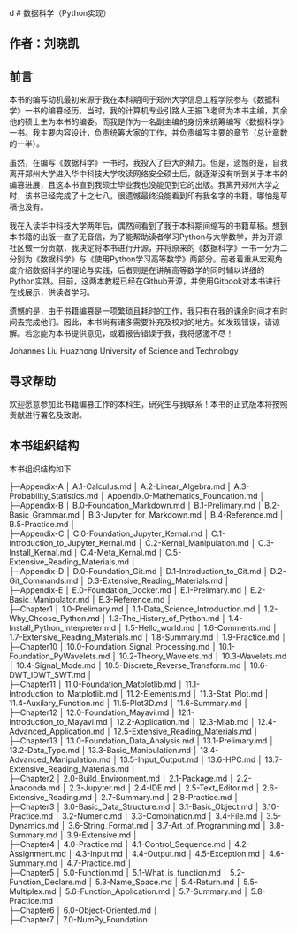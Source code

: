d # 数据科学（Python实现）
## 作者：刘晓凯


## 前言

本书的编写动机最初来源于我在本科期间于郑州大学信息工程学院参与《数据科学》一书的编篡经历。当时，我的计算机专业引路人王振飞老师为本书主编，其余他的硕士生为本书的编委。而我是作为一名副主编的身份来统筹编写《数据科学》一书。我主要内容设计，负责统筹大家的工作，并负责编写主要的章节（总计章数的一半）。

虽然，在编写《数据科学》一书时，我投入了巨大的精力。但是，遗憾的是，自我离开郑州大学进入华中科技大学攻读网络安全硕士后，就逐渐没有听到关于本书的编篡进展，且这本书直到我硕士毕业我也没能见到它的出版。我离开郑州大学之时，该书已经完成了十之七八，很遗憾最终没能看到印有我名字的书籍，哪怕是草稿也没有。

我在入读华中科技大学两年后，偶然间看到了我于本科期间缩写的书籍草稿。想到本书籍的出版一直了无音信，为了能帮助读者学习Python与大学数学，并为开源社区做一份贡献，我决定将本书进行开源，并将原来的《数据科学》一书一分为二分别为《数据科学》与《使用Python学习高等数学》两部分。前者着重从宏观角度介绍数据科学的理论与实践，后者则是在讲解高等数学的同时辅以详细的Python实践。目前，这两本教程已经在Github开源，并使用Gitbook对本书进行在线展示，供读者学习。

遗憾的是，由于书籍编篡是一项繁琐且耗时的工作，我只有在我的课余时间才有时间去完成他们。因此，本书尚有诸多需要补充及校对的地方。如发现错误，请谅解。若您能为本书提供意见，或着报告错误于我，我将感激不尽！

Johannes Liu
Huazhong University of Science and Technology

## 寻求帮助

欢迎愿意参加此书籍编篡工作的本科生，研究生与我联系！本书的正式版本将按照贡献进行署名及致谢。

## 本书组织结构

本书组织结构如下

├─Appendix-A
│      A.1-Calculus.md
│      A.2-Linear_Algebra.md
│      A.3-Probability_Statistics.md
│      Appendix.0-Mathematics_Foundation.md
│          
├─Appendix-B
│      B.0-Foundation_Markdown.md
│      B.1-Prelimary.md
│      B.2-Basic_Grammar.md
│      B.3-Jupyter_for_Markdown.md
│      B.4-Reference.md
│      B.5-Practice.md
│          
├─Appendix-C
│      C.0-Foundation_Jupyter_Kernal.md
│      C.1-Introduction_to_Jupyter_Kernal.md
│      C.2-Kernal_Manipulation.md
│      C.3-Install_Kernal.md
│      C.4-Meta_Kernal.md
│      C.5-Extensive_Reading_Materials.md
│          
├─Appendix-D
│      D.0-Foundation_Git.md
│      D.1-Introduction_to_Git.md
│      D.2-Git_Commands.md
│      D.3-Extensive_Reading_Materials.md
│      
├─Appendix-E
│      E.0-Foundation_Docker.md
│      E.1-Prelimary.md
│      E.2-Basic_Manipulator.md
│      E.3-Reference.md
│          
├─Chapter1
│      1.0-Prelimary.md
│      1.1-Data_Science_Introduction.md
│      1.2-Why_Choose_Python.md
│      1.3-The_History_of_Python.md
│      1.4-Install_Python_Interpreter.md
│      1.5-Hello_world.md
│      1.6-Comments.md
│      1.7-Extensive_Reading_Materials.md
│      1.8-Summary.md
│      1.9-Practice.md
│      
├─Chapter10
│      10.0-Foundation_Signal_Processing.md
│      10.1-Foundation_PyWavelets.md
│      10.2-Theory_Wavelets.md
│      10.3-Wavelets.md
│      10.4-Signal_Mode.md
│      10.5-Discrete_Reverse_Transform.md
│      10.6-DWT_IDWT_SWT.md
│      
├─Chapter11
│      11.0-Foundation_Matplotlib.md
│      11.1-Introduction_to_Matplotlib.md
│      11.2-Elements.md
│      11.3-Stat_Plot.md
│      11.4-Auxilary_Function.md
│      11.5-Plot3D.md
│      11.6-Summary.md
│      
├─Chapter12
│      12.0-Foundation_Mayavi.md
│      12.1-Introduction_to_Mayavi.md
│      12.2-Application.md
│      12.3-Mlab.md
│      12.4-Advanced_Application.md
│      12.5-Extensive_Reading_Materials.md
│          
├─Chapter13
│      13.0-Foundation_Data_Analysis.md
│      13.1-Prelimary.md
│      13.2-Data_Type.md
│      13.3-Basic_Manipulation.md
│      13.4-Advanced_Manipulation.md
│      13.5-Input_Output.md
│      13.6-HPC.md
│      13.7-Extensive_Reading_Materials.md
│      
├─Chapter2
│      2.0-Build_Environment.md
│      2.1-Package.md
│      2.2-Anaconda.md
│      2.3-Jupyter.md
│      2.4-IDE.md
│      2.5-Text_Editor.md
│      2.6-Extensive_Reading.md
│      2.7-Summary.md
│      2.8-Practice.md
│      
├─Chapter3
│      3.0-Basic_Data_Structure.md
│      3.1-Basic_Object.md
│      3.10-Practice.md
│      3.2-Numeric.md
│      3.3-Combination.md
│      3.4-File.md
│      3.5-Dynamics.md
│      3.6-String_Format.md
│      3.7-Art_of_Programming.md
│      3.8-Summary.md
│      3.9-Extensive.md
│    
├─Chapter4
│      4.0-Practice.md
│      4.1-Control_Sequence.md
│      4.2-Assignment.md
│      4.3-Input.md
│      4.4-Output.md
│      4.5-Exception.md
│      4.6-Summary.md
│      4.7-Practice.md
│      
├─Chapter5
│      5.0-Function.md
│      5.1-What_is_function.md
│      5.2-Function_Declare.md
│      5.3-Name_Space.md
│      5.4-Return.md
│      5.5-Multiplex.md
│      5.6-Function_Application.md
│      5.7-Summary.md
│      5.8-Practice.md
│      
├─Chapter6
│      6.0-Object-Oriented.md
│      
├─Chapter7
│      7.0-NumPy_Foundation